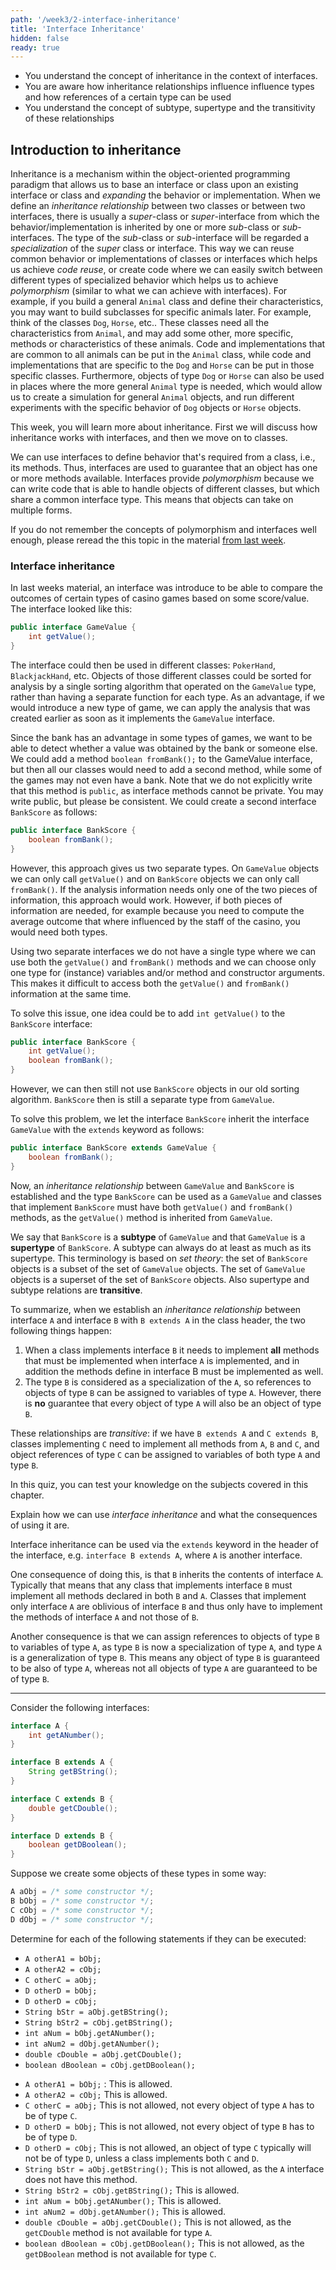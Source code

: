 ```yaml
---
path: '/week3/2-interface-inheritance'
title: 'Interface Inheritance'
hidden: false
ready: true
---
```


<text-box variant='learningObjectives' name='Learning Objectives'>

- You understand the concept of inheritance in the context of interfaces.
- You are aware how inheritance relationships influence influence types and how references of a certain type can be used
- You understand the concept of subtype, supertype and the transitivity of these relationships

</text-box>

## Introduction to inheritance

Inheritance is a mechanism within the object-oriented programming paradigm that allows us to base an interface or class upon an existing interface or class and
*expanding* the behavior or implementation. When we define an *inheritance relationship* between two classes or between two interfaces, there is usually
a *super*-class or *super*-interface from which the behavior/implementation is inherited by one or more *sub*-class or *sub*-interfaces. The type of the
*sub*-class or *sub*-interface will be regarded a *specialization* of the *super* class or interface. This way we can reuse common behavior or implementations
of classes or interfaces which helps us achieve *code reuse*, or create code where we can easily switch between different types of specialized behavior
which helps us to achieve *polymorphism* (similar to what we can achieve with interfaces).
For example, if you build a general `Animal` class and define their characteristics, you may want to build subclasses for specific animals later. For example, think of the classes `Dog`, `Horse`, etc.. These classes need all the characteristics from `Animal`, and may add some other, more specific, methods or characteristics of these animals. Code and implementations that are common to all animals can be put in the `Animal` class, while code and implementations that are specific to the `Dog` and `Horse` can be put in
those specific classes. Furthermore, objects of type `Dog` or `Horse` can also be used in places where the more general `Animal` type is needed, which would allow us to create a simulation for general `Animal` objects, and run different experiments with the
specific behavior of `Dog` objects or `Horse` objects.

This week, you will learn more about inheritance. First we will discuss how inheritance works with interfaces, and then we move on to classes.

<text-box variant='hint' name='Recap on polymorphism and interfaces'>

We can use interfaces to define behavior that's required from a class, i.e., its methods. Thus, interfaces are used to guarantee that an object has one or more methods available. Interfaces provide *polymorphism* because we can write code that is able to handle objects of different classes, but which share a common interface type. This means that objects can take on multiple forms.

If you do not remember the concepts of polymorphism and interfaces well enough, please reread the this topic in the material [from last week](/week2/5-introduction-interfaces).

</text-box>

### Interface inheritance

In last weeks material, an interface was introduce to be able to compare the outcomes of certain types of casino games based on some score/value. The interface looked like this:

```java
public interface GameValue {
    int getValue();
}
```

The interface could then be used in different classes: `PokerHand`, `BlackjackHand`, etc. Objects of those different classes could be sorted for analysis by a single sorting
algorithm that operated on the `GameValue` type, rather than having a separate function for each type. As an advantage, if we would introduce a new type of game, we can
apply the analysis that was created earlier as soon as it implements the `GameValue` interface.

Since the bank has an advantage in some types of games, we want to be able to detect whether a value was obtained by the bank or someone else. We could add a method `boolean fromBank();` to the GameValue interface, but then all our classes would need to add a second method, while some of the games may not even have a bank. Note that we do not explicitly write that this method is `public`, as interface methods cannot be private. You may write public, but please be consistent.
We could create a second interface `BankScore` as follows:

```java
public interface BankScore {
    boolean fromBank();
}
```

However, this approach gives us two separate types. On `GameValue` objects we can only call `getValue()` and on `BankScore` objects we can only call `fromBank()`.
If the analysis information needs only one of the two pieces of information, this approach would work. However, if both pieces of information are needed, for
example because you need to compute the average outcome that where influenced by the staff of the casino, you would need both types.

Using two separate interfaces we do not have a single type where we can use both the `getValue()` and `fromBank()` methods and we can choose only one type for (instance)
variables and/or method and constructor arguments. This makes it difficult to access both the `getValue()` and `fromBank()` information at the same time.

To solve this issue, one idea could be to add `int getValue()` to the `BankScore` interface:

```java
public interface BankScore {
    int getValue();
    boolean fromBank();
}
```

However, we can then still not use `BankScore` objects in our old sorting algorithm. `BankScore` then is still a separate type from `GameValue`.

To solve this problem, we let the interface `BankScore` inherit the interface `GameValue` with the `extends` keyword as follows:

```java
public interface BankScore extends GameValue {
    boolean fromBank();
}
```

Now, an *inheritance relationship* between `GameValue` and `BankScore` is established and the type `BankScore` can be used as a `GameValue`
and classes that implement `BankScore` must have both `getValue()` and `fromBank()` methods, as the `getValue()` method is inherited from
`GameValue`.

We say that `BankScore` is a **subtype** of `GameValue` and that `GameValue` is a **supertype** of `BankScore`. A subtype can always do at least as much as its supertype. This terminology is based on _set theory_: the set of `BankScore` objects is a subset of the set of `GameValue` objects. The set of `GameValue` objects is a superset of the set of `BankScore` objects. Also supertype and subtype relations are **transitive**.

To summarize, when we establish an *inheritance relationship* between interface `A` and interface `B` with `B extends A` in the class header, the two following things happen:

1. When a class implements interface `B` it needs to implement **all** methods that must be implemented when interface `A` is implemented, and in addition the methods define in interface B must be implemented as well.
2. The type `B` is considered as a specialization of the `A`, so references to objects of type `B` can be assigned to variables of type `A`. However, there is **no** guarantee that every object of type `A` will also be an object of type `B`.

These relationships are *transitive*: if we have `B extends A` and `C extends B`, classes implementing `C` need to implement all methods from `A`, `B` and `C`, and object references of type `C` can be assigned to variables of both type `A` and type `B`.

<Exercise title="Test your knowledge">

In this quiz, you can test your knowledge on the subjects covered in this chapter.

Explain how we can use *interface inheritance* and what the consequences of using it are.

<Solution>

Interface inheritance can be used via the `extends` keyword in the header of the interface, e.g. `interface B extends A`,
where `A` is another interface.

One consequence of doing this, is that `B` inherits the contents of interface `A`.
Typically that means that any class that implements interface `B` must implement all methods declared in both `B` and
`A`. Classes that implement only interface `A` are oblivious of interface `B` and thus only have to implement the
methods of interface `A` and not those of `B`.

Another consequence is that we can assign references to objects of type `B` to variables of type `A`, as type `B` is
now a specialization of type `A`, and type `A` is a generalization of type `B`. This means any object of type `B` is
guaranteed to be also of type `A`, whereas not all objects of type `A` are guaranteed to be of type `B`.

</Solution>

---

Consider the following interfaces:

```java
interface A {
    int getANumber();
}

interface B extends A {
    String getBString();
}

interface C extends B {
    double getCDouble();
}

interface D extends B {
    boolean getDBoolean();
}
```

Suppose we create some objects of these types in some way:

```java
A aObj = /* some constructor */;
B bObj = /* some constructor */;
C cObj = /* some constructor */;
D dObj = /* some constructor */;
```

Determine for each of the following statements if they can be executed:

* `A otherA1 = bObj;`
* `A otherA2 = cObj;`
* `C otherC = aObj;`
* `D otherD = bObj;`
* `D otherD = cObj;`
* `String bStr = aObj.getBString();`
* `String bStr2 = cObj.getBString();`
* `int aNum = bObj.getANumber();`
* `int aNum2 = dObj.getANumber();`
* `double cDouble = aObj.getCDouble();`
* `boolean dBoolean = cObj.getDBoolean();`

<Solution>

* `A otherA1 = bObj;` : This is allowed.
* `A otherA2 = cObj;` This is allowed.
* `C otherC = aObj;` This is not allowed, not every object of type `A` has to be of type `C`.
* `D otherD = bObj;` This is not allowed, not every object of type `B` has to be of type `D`.
* `D otherD = cObj;` This is not allowed, an object of type `C` typically will not be of type `D`, unless a class implements both `C` and `D`.
* `String bStr = aObj.getBString();` This is not allowed, as the `A` interface does not have this method.
* `String bStr2 = cObj.getBString();` This is allowed.
* `int aNum = bObj.getANumber();` This is allowed.
* `int aNum2 = dObj.getANumber();` This is allowed.
* `double cDouble = aObj.getCDouble();` This is not allowed, as the `getCDouble` method is not available for type `A`.
* `boolean dBoolean = cObj.getDBoolean();` This is not allowed, as the `getDBoolean` method is not available for type `C`.

</Solution>

</Exercise>
